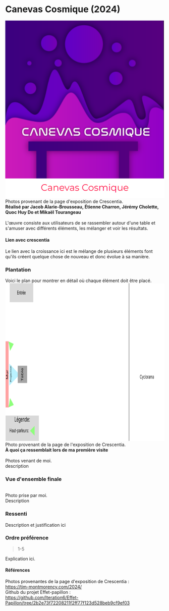 # Canevas Cosmique (2024)
![photo](media/affiche_expo_canevas_cosmique.png)
Photos provenant de la page d'exposition de Crescentia. <br>
**Réalisé par Jacob Alarie-Brousseau, Étienne Charron, Jérémy Cholette, Quoc Huy Do et 
Mikaël Tourangeau** <br>
<br>
L'œuvre consiste aux utilisateurs de se rassembler autour d'une table et s'amuser avec
différents éléments, les mélanger et voir les résultats. 
#### Lien avec crescentia
Le lien avec la croissance ici est le mélange de plusieurs éléments font qu'ils créent
quelque chose de nouveau et donc évolue à sa manière.
### Plantation 
Voici le plan pour montrer en détail où chaque élément doit être placé. <br>
<img src="media/plantation_canevas_cosmique.png" width="700" height="500"> <br>
Photo provenant de la page de l'exposition de Crescentia. <br>
**À quoi ça ressemblait lors de ma première visite** <br>
<photo ici> <br>
Photos venant de moi. <br>
description
### Vue d'ensemble finale
<Photo ici> <br>
Photo prise par moi. <br>
Description
### Ressenti
Description et justification ici
### Ordre préférence
> 1-5 <br>
>
Explication ici.
#### Références
Photos provenantes de la page d'exposition de Crescentia : </br>
https://tim-montmorency.com/2024/ <br>
Github du projet Effet-papillon : <br>
https://github.com/Iteration6/Effet-Papillon/tree/2b2e73f72208211f2ff77f123d528beb9cf9ef03

